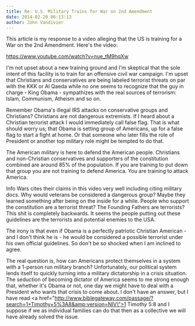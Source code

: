 ```yaml
---
title: Re: U.S. Military Trains for War on 2nd Amendment
date: 2014-02-20 06:13:13
author: John Vandivier
---
```




This article is my response to a video alleging that the US is training for a War on the 2nd Amendment. Here's the video:

https://www.youtube.com/watch?v=nue_tM9hqXw

I'm not upset about a new training ground and I'm skeptical that the sole intent of this facility is to train for an offensive civil war campaign. I'm upset that Christians and conservatives are being labeled terrorist threats on par with the KKK or Al Qaeda while no one seems to recognize that the guy in charge - King Obama - sympathizes with the real sources of terrorism: Islam, Communism, Atheism and so on.

Remember Obama's illegal IRS attacks on conservative groups and Christians? Christians are not dangerous extremists. If I heard about a Christian terrorist attack I would immediately call false flag. That is what should worry us; that Obama is setting group of Americans, up for a false flag to start a fight at home. Or that someone who later fills the role of President or another top military role might be tempted to do that.

The American military is here to defend the American people. Christians and non-Christian conservatives and supporters of the constitution combined are around 85% of the population. If you are training to put down that group you are not training to defend America. You are training to attack America.

Info Wars cites their claims in this video very well including citing military docs. Why would veterans be considered a dangerous group? Maybe they learned something after being on the inside for a while. People who support the constitution are a terrorist threat? The Founding Fathers are terrorists? This shit is completely backwards. It seems the people putting out these guidelines are the terrorists and potential enemies to the USA.

The irony is that even if Obama is a perfectly patriotic Christian American - and I don't think he is - he would be considered a possible terrorist under his own official guidelines. So don't be so shocked when I am inclined to agree.

The real question is, how can Americans protect themselves in a system with a 1-person run military branch? Unfortunately, our political system lends itself to quickly turning into a military dictatorship in a crisis situation. The seduction of becoming dictator of America seems to me strong enough that, whether it's Obama or not, one day we might have to deal with a President who wants that crisis to come about. I don't have an answer, but I have read <a href=\"http://www.biblegateway.com/passage/?search=1+Timothy+5%3A8&amp;version=NIV\">1 Timothy 5:8</a> and I suppose if we as individual families can do that then as a collective we will have already solved the issue.